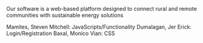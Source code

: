 Our software is a web-based platform designed to connect rural and remote communities
with sustainable energy solutions

Mamites, Steven Mitchell: JavaScripts/Functionality
Dumalagan, Jer Erick: Login/Registration
Baxal, Monico Vian: CSS